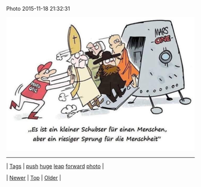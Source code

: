 <!--
title: Photo 2015-11-18 21
date: 2020-06-28T15:27:00.099Z
tags: push, huge, leap, forward, photo
-->


Photo 2015-11-18 21:32:31

![](133486423399-0.jpg)

<!--BOTTOM-POST-NAVIGATION-->
---

| [Tags](tags.md) | [push](tag-push.md) [huge](tag-huge.md) [leap](tag-leap.md) [forward](tag-forward.md) [photo](tag-photo.md) |

| [Newer](133399950973.md) | [Top](index.md) | [Older](133515374282.md) |